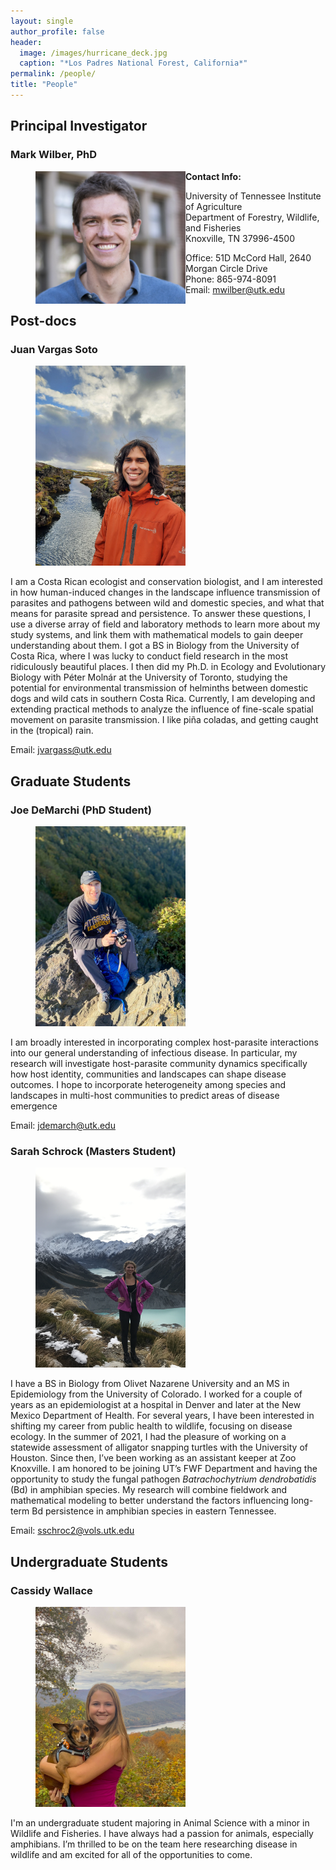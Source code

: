 ```yaml
---
layout: single
author_profile: false
header:
  image: /images/hurricane_deck.jpg
  caption: "*Los Padres National Forest, California*"
permalink: /people/
title: "People"
---
```


## Principal Investigator

### Mark Wilber, PhD
<figure>
  <img src="/images/mark-wilber-pic.jpg" style="float:left;width:240px">
</figure>

**Contact Info:**

University of Tennessee Institute of Agriculture\
Department of Forestry, Wildlife, and Fisheries\
Knoxville, TN 37996-4500

Office: 51D McCord Hall, 2640 Morgan Circle Drive\
Phone: 865-974-8091\
Email: mwilber@utk.edu

## Post-docs

### Juan Vargas Soto

<figure>
  <img src="/images/juan_vargas.jpg" style="align:left;width:240px">
</figure>

I am a Costa Rican ecologist and conservation biologist, and I am interested in how human-induced changes in the landscape influence transmission of parasites and pathogens between wild and domestic species, and what that means for parasite spread and persistence. To answer these questions, I use a diverse array of field and laboratory methods to learn more about my study systems, and link them with mathematical models to gain deeper understanding about them. I got a BS in Biology from the University of Costa Rica, where I was lucky to conduct field research in the most ridiculously beautiful places. I then did my Ph.D. in Ecology and Evolutionary Biology with Péter Molnár at the University of Toronto, studying the potential for environmental transmission of helminths between domestic dogs and wild cats in southern Costa Rica. Currently, I am developing and extending practical methods to analyze the influence of fine-scale spatial movement on parasite transmission. I like piña coladas, and getting caught in the (tropical) rain.

Email: jvargass@utk.edu

## Graduate Students

### Joe DeMarchi (PhD Student)

<figure>
  <img src="/images/joe_demarchi.tif" style="align:left;width:240px">
</figure>

I am broadly interested in incorporating complex host-parasite interactions into our general understanding of infectious disease. In particular, my research will investigate host-parasite community dynamics specifically how host identity, communities and landscapes can shape disease outcomes. I hope to incorporate heterogeneity among species and landscapes in multi-host communities to predict areas of disease emergence

Email: jdemarch@utk.edu


### Sarah Schrock (Masters Student)

<figure>
  <img src="/images/sarah_schrock.jpg" style="align:left;width:240px">
</figure>

I have a BS in Biology from Olivet Nazarene University and an MS in Epidemiology from the University of Colorado. I worked for a couple of years as an epidemiologist at a hospital in Denver and later at the New Mexico Department of Health. For several years, I have been interested in shifting my career from public health to wildlife, focusing on disease ecology. In the summer of 2021, I had the pleasure of working on a statewide assessment of alligator snapping turtles with the University of Houston. Since then, I’ve been working as an assistant keeper at Zoo Knoxville. I am honored to be joining UT’s FWF Department and having the opportunity to study the fungal pathogen *Batrachochytrium dendrobatidis* (Bd) in amphibian species. My research will combine fieldwork and mathematical modeling to better understand the factors influencing long-term Bd persistence in amphibian species in eastern Tennessee. 

Email: sschroc2@vols.utk.edu

## Undergraduate Students

### Cassidy Wallace

<figure>
  <img src="/images/cassidy_wallace.jpg" style="align:left;width:240px">
</figure>

I'm an undergraduate student majoring in Animal Science with a minor in Wildlife and Fisheries.  I have always had a passion for animals, especially amphibians.  I’m thrilled to be on the team here researching disease in wildlife and am excited for all of the opportunities to come.



